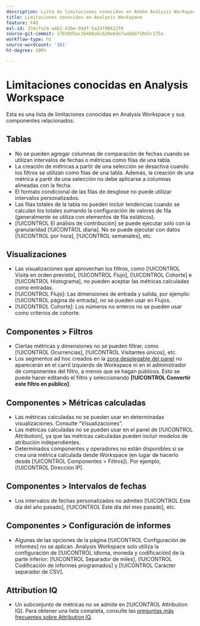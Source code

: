 ```yaml
---
description: Lista de limitaciones conocidas en Adobe Analysis Workspace y componentes relacionados
title: Limitaciones conocidas en Analysis Workspace
feature: FAQ
exl-id: 334cfe24-a4b2-43be-94df-5a2df90612f0
source-git-commit: 17030d5ac3b488a6c628e6de7aab8b710e5c175a
workflow-type: ht
source-wordcount: '361'
ht-degree: 100%

---
```


# Limitaciones conocidas en Analysis Workspace

Esta es una lista de limitaciones conocidas en Analysis Workspace y sus componentes relacionados:

## Tablas

* No se pueden agregar columnas de comparación de fechas cuando se utilizan intervalos de fechas o métricas como filas de una tabla.
* La creación de métricas a partir de una selección se desactiva cuando los filtros se utilizan como filas de una tabla. Además, la creación de una métrica a partir de una selección no debe aplicarse a columnas alineadas con la fecha.
* El formato condicional de las filas de desglose no puede utilizar intervalos personalizados.
* Las filas totales de la tabla no pueden incluir tendencias cuando se calculan los totales sumando la configuración de valores de fila (generalmente se utiliza con elementos de fila estáticos).
* [!UICONTROL El análisis de contribución] se puede ejecutar _solo_ con la granularidad [!UICONTROL diaria]. No se puede ejecutar con datos [!UICONTROL por hora], [!UICONTROL semanales], etc.

## Visualizaciones

* Las visualizaciones que aprovechan los filtros, como [!UICONTROL Visita en orden previsto], [!UICONTROL Flujo], [!UICONTROL Cohorte] e [!UICONTROL Histograma], no pueden aceptar las métricas calculadas como entradas.
* [!UICONTROL Flujo]: Las dimensiones de entrada y salida, por ejemplo: [!UICONTROL página de entrada], no se pueden usar en Flujos.
* [!UICONTROL Cohorte]: Los números no enteros no se pueden usar como criterios de cohorte.

## Componentes > Filtros

* Ciertas métricas y dimensiones no se pueden filtrar, como [!UICONTROL Ocurrencias], [!UICONTROL Visitantes únicos], etc.
* Los segmentos ad hoc creados en la [zona desplegable del panel](/help/analysis-workspace/c-panels/panels.md) no aparecerán en el carril izquierdo de Workspace ni en el administrador de componentes del filtro, a menos que se hagan públicos. Esto se puede hacer editando el filtro y seleccionando **[!UICONTROL Convertir este filtro en público]**.

## Componentes > Métricas calculadas

* Las métricas calculadas no se pueden usar en determinadas visualizaciones. Consulte “Visualizaciones”.
* Las métricas calculadas no se pueden usar en el panel de [!UICONTROL Attribution], ya que las métricas calculadas pueden incluir modelos de atribución independientes.
* Determinados componentes y operadores no están disponibles si se crea una métrica calculada desde Workspace (en lugar de hacerlo desde [!UICONTROL Componentes > Filtros]). Por ejemplo, [!UICONTROL Dirección IP].

## Componentes > Intervalos de fechas

* Los intervalos de fechas personalizados no admiten [!UICONTROL Este día del año pasado], [!UICONTROL Este día del mes pasado], etc.


## Componentes > Configuración de informes

* Algunas de las opciones de la página [!UICONTROL Configuración de informes] no se aplican. Analysis Workspace solo utiliza la configuración de [!UICONTROL Idioma, moneda y codificación] de la parte inferior: [!UICONTROL Separador de miles], [!UICONTROL Codificación de informes programados] y [!UICONTROL Carácter separador de CSV].

## Attribution IQ

* Un subconjunto de métricas no se admite en [!UICONTROL Attribution IQ]. Para obtener una lista completa, consulte las [preguntas más frecuentes sobre Attribution IQ](../attribution/faq.md).
